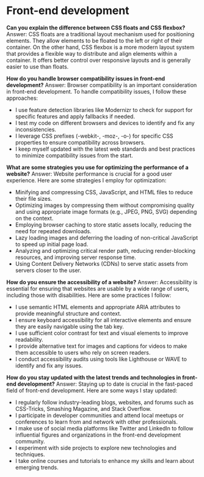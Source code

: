 # Front-end development
**Can you explain the difference between CSS floats and CSS flexbox?**
Answer: CSS floats are a traditional layout mechanism used for positioning elements. They allow elements to be floated to the left or right of their container. On the other hand, CSS flexbox is a more modern layout system that provides a flexible way to distribute and align elements within a container. It offers better control over responsive layouts and is generally easier to use than floats.

**How do you handle browser compatibility issues in front-end development?**
Answer: Browser compatibility is an important consideration in front-end development. To handle compatibility issues, I follow these approaches:
   - I use feature detection libraries like Modernizr to check for support for specific features and apply fallbacks if needed.
   - I test my code on different browsers and devices to identify and fix any inconsistencies.
   - I leverage CSS prefixes (-webkit-, -moz-, -o-) for specific CSS properties to ensure compatibility across browsers.
   - I keep myself updated with the latest web standards and best practices to minimize compatibility issues from the start.

**What are some strategies you use for optimizing the performance of a website?**
Answer: Website performance is crucial for a good user experience. Here are some strategies I employ for optimization:
   - Minifying and compressing CSS, JavaScript, and HTML files to reduce their file sizes.
   - Optimizing images by compressing them without compromising quality and using appropriate image formats (e.g., JPEG, PNG, SVG) depending on the context.
   - Employing browser caching to store static assets locally, reducing the need for repeated downloads.
   - Lazy loading images and deferring the loading of non-critical JavaScript to speed up initial page load.
   - Analyzing and optimizing critical render path, reducing render-blocking resources, and improving server response time.
   - Using Content Delivery Networks (CDNs) to serve static assets from servers closer to the user.

**How do you ensure the accessibility of a website?**
Answer: Accessibility is essential for ensuring that websites are usable by a wide range of users, including those with disabilities. Here are some practices I follow:
   - I use semantic HTML elements and appropriate ARIA attributes to provide meaningful structure and context.
   - I ensure keyboard accessibility for all interactive elements and ensure they are easily navigable using the tab key.
   - I use sufficient color contrast for text and visual elements to improve readability.
   - I provide alternative text for images and captions for videos to make them accessible to users who rely on screen readers.
   - I conduct accessibility audits using tools like Lighthouse or WAVE to identify and fix any issues.

**How do you stay updated with the latest trends and technologies in front-end development?**
Answer: Staying up to date is crucial in the fast-paced field of front-end development. Here are some ways I stay updated:
   - I regularly follow industry-leading blogs, websites, and forums such as CSS-Tricks, Smashing Magazine, and Stack Overflow.
   - I participate in developer communities and attend local meetups or conferences to learn from and network with other professionals.
   - I make use of social media platforms like Twitter and LinkedIn to follow influential figures and organizations in the front-end development community.
   - I experiment with side projects to explore new technologies and techniques.
   - I take online courses and tutorials to enhance my skills and learn about emerging trends.
